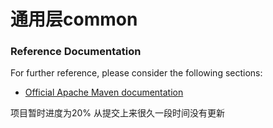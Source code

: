 # 通用层common

### Reference Documentation
For further reference, please consider the following sections:

* [Official Apache Maven documentation](https://maven.apache.org/guides/index.html)

项目暂时进度为20% 从提交上来很久一段时间没有更新